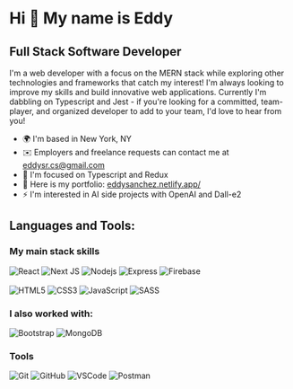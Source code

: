 Hi 👋 My name is Eddy
================================

Full Stack Software Developer
------------------

I'm a web developer with a focus on the MERN stack while exploring other technologies and frameworks that catch my interest! I'm always looking to improve my skills and build innovative web applications. Currently I'm dabbling on Typescript and Jest - if you're looking for a committed, team-player, and organized developer to add to your team, I'd love to hear from you!


* 🌍  I'm based in New York, NY
* ✉️  Employers and freelance requests can contact me at [eddysr.cs@gmail.com](mailto:eddysr.cs@gmail.com)
* 🧠  I'm focused on Typescript and Redux
* 🤝  Here is my portfolio: [eddysanchez.netlify.app/](https://eddysanchez.netlify.app/)
* ⚡  I'm interested in AI side projects with OpenAI and Dall-e2

## Languages and Tools:

### My main stack skills
![React](https://img.shields.io/badge/-ReactJS-blue?style=flat-square&logo=react)
![Next JS](https://img.shields.io/badge/Next-black?style=flat-square&logo=next.js&logoColor=white)
![Nodejs](https://img.shields.io/badge/-NodeJS-green?style=flat-square&logo=Node.js)
![Express](https://img.shields.io/badge/-Express-purple?style=flat-square&logo=express)
![Firebase](https://img.shields.io/badge/Firebase-039BE5?style=flat-square&logo=Firebase&logoColor=white)
<br>
<br>
![HTML5](https://img.shields.io/badge/-HTML5-E34F26?style=flat-square&logo=html5&logoColor=white)
![CSS3](https://img.shields.io/badge/-CSS3-1572B6?style=flat-square&logo=css3)
![JavaScript](https://img.shields.io/badge/-JavaScript-yellow?style=flat-square&logo=javascript)
![SASS](https://img.shields.io/badge/-Sass-CC6699?style=flat-square&logo=sass&logoColor=FFFFFF)

### I also worked with:
![Bootstrap](https://img.shields.io/badge/bootstrap-%23563D7C.svg?style=flat-square&logo=bootstrap&logoColor=white)
![MongoDB](https://img.shields.io/badge/-MongoDB-green?style=flat-square&logo=mongodb)

### Tools
![Git](https://img.shields.io/badge/-Git-black?style=flat-square&logo=git)
![GitHub](https://img.shields.io/badge/-GitHub-181717?style=flat-square&logo=github)
![VSCode](https://img.shields.io/badge/-VS_Code-007ACC?style=flat-square&logo=visual-studio-code)
![Postman](https://img.shields.io/badge/-Postman-orange?style=flat-square&logo=postman)

